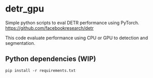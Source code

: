 # detr_gpu

Simple python scripts to eval DETR performance using PyTorch. https://github.com/facebookresearch/detr

This code evaluate performance using CPU or GPU to detection and segmentation.

## Python dependencies (WIP)
```
pip install -r requirements.txt
```